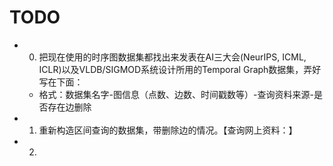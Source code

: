 # TODO
- 0. 把现在使用的时序图数据集都找出来发表在AI三大会(NeurIPS, ICML, ICLR)以及VLDB/SIGMOD系统设计所用的Temporal Graph数据集，弄好写在下面：
    - 格式：数据集名字-图信息（点数、边数、时间戳数等）-查询资料来源-是否存在边删除
    
- 1. 重新构造区间查询的数据集，带删除边的情况。【查询网上资料：】
- 2. 
